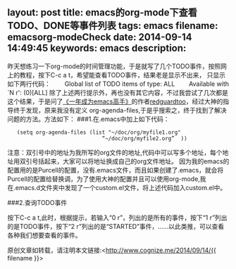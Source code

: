 layout: post
title: emacs的org-mode下查看TODO、DONE等事件列表
tags: emacs
filename: emacsorg-modeCheck
date: 2014-09-14 14:49:45
keywords: emacs
description:
---
昨天想练习一下org-mode的时间管理功能，于是就写了几个TODO事件，按照网上的教程，按下C-c a t，希望能查看TODO事件，结果老是显示不出来，
只显示如下两行代码：<!--more-->
              　　Global list of TODO items of type: ALL
              　　Available with `N r': (0)[ALL]
除了上述两行提示外，再也没有其它内容，不过我尝试了几次都是这个结果，于是问了[《一年成为emacs高手》](http://blog.csdn.net/redguardtoo/article/details/7222501 "《一年成为emacs高手》")的作者[redguardtoo](http://my.csdn.net/redguardtoo "redguardtoo")，经过大神的指导终于发现，原来我没有定义 org-agenda-files,于是乎搜索之，终于找到了解决问题的方法。方法如下：
###1.在.emacs中加上如下代码：

       (setq org-agenda-files (list "~/doc/org/myfile1.org"
                                  “~/doc/org/myfile2.org”  ))
注意：双引号中的地址为我所写的org文件的地址,代码中可以写多个地址，每个地址用双引号括起来，大家可以将地址换成自己的org文件地址。
因为我的emacs的配置用的是Purcell的配置，没有.emacs文件，而且如果创建了.emacs，就会将Purcell的配置给替换调，为了使用大神的配置并且可以使用org-mode,我在.emacs.d文件夹中发现了一个custom.el文件，将上述代码加入custom.el中。

###2.查询TODO事件

按下C-c a t,此时，根据提示，若输入“0 r”，列出的是所有的事件，按下“1 r”列出的是TODO事件，按下“2 r”列出的是“STARTED”事件，......以此类推，可以查看各种我们想要查看的事件。

原创文章如转载，请注明本文链接:<http://www.cognize.me/2014/09/14/{{ filename }}>